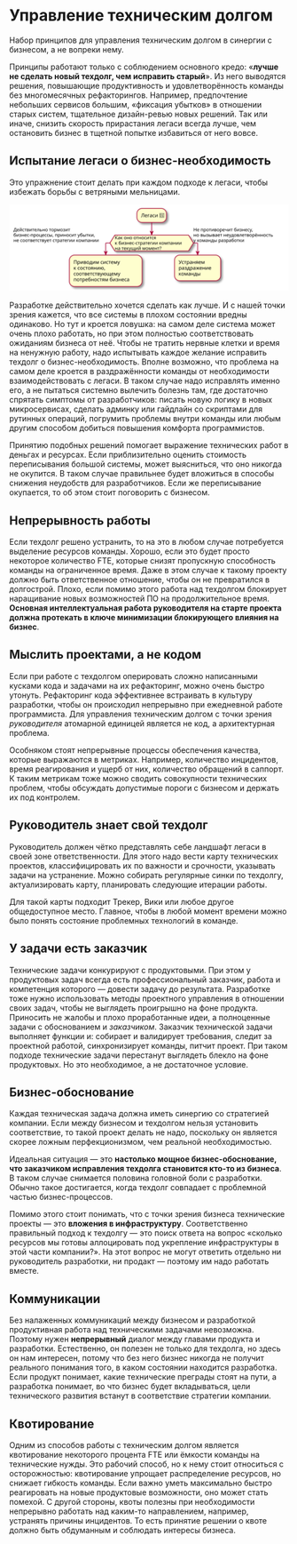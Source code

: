 # Управление техническим долгом

Набор принципов для управления техническим долгом в синергии с бизнесом, а не вопреки нему.

Принципы работают только с соблюдением основного кредо: «**лучше не сделать новый техдолг, чем исправить старый**». Из него выводятся решения, повышающие продуктивность и удовлетворённость команды без многомесячных рефакторингов. Например, предпочтение небольших сервисов большим, «фиксация убытков» в отношении старых систем, тщательное дизайн-ревью новых решений. Так или иначе, снизить скорость прирастания легаси всегда лучше, чем остановить бизнес в тщетной попытке избавиться от него вовсе.

## Испытание легаси о бизнес-необходимость
Это упражнение стоит делать при каждом подходе к легаси, чтобы избежать борьбы с ветряными мельницами.

![Legacy diagram](legacy-diagram.svg)

Разработке действительно хочется сделать как лучше. И с нашей точки зрения кажется, что все системы в плохом состоянии вредны одинаково. Но тут и кроется ловушка: на самом деле система может очень плохо работать, но при этом полностью соответствовать ожиданиям бизнеса от неё. Чтобы не тратить нервные клетки и время на ненужную работу, надо испытывать каждое желание исправить техдолг о бизнес-необходимость. Вполне возможно, что проблема на самом деле кроется в раздражённости команды от необходимости взаимодействовать с легаси. В таком случае надо исправлять именно его, а не пытаться системно вылечить болезнь там, где достаточно спрятать симптомы от разработчиков: писать новую логику в новых микросервисах, сделать админку или гайдлайн со скриптами для рутинных операций, погрумить проблемы внутри команды или любым другим способом добиться повышения комфорта программистов.

Принятию подобных решений помогает выражение технических работ в деньгах и ресурсах. Если приблизительно оценить стоимость переписывания большой системы, может выясниться, что оно никогда не окупится. В таком случае правильнее будет вложиться в способы снижения неудобств для разработчиков. Если же переписывание окупается, то об этом стоит поговорить с бизнесом.

## Непрерывность работы
Если техдолг решено устранить, то на это в любом случае потребуется выделение ресурсов команды. Хорошо, если это будет просто некоторое количество FTE, которые снизят пропускную способность команды на ограниченное время. Даже в этом случае к такому проекту должно быть ответственное отношение, чтобы он не превратился в долгострой. Плохо, если помимо этого работа над техдолгом блокирует наращивание новых возможностей ПО на продолжительное время. **Основная интеллектуальная работа руководителя на старте проекта должна протекать в ключе минимизации блокирующего влияния на бизнес**.

## Мыслить проектами, а не кодом
Если при работе с техдолгом оперировать сложно написанными кусками кода и задачами на их рефакторинг, можно очень быстро утонуть. Рефакторинг кода эффективнее встраивать в культуру разработки, чтобы он происходил непрерывно при ежедневной работе программиста. Для управления техническим долгом с точки зрения *руководителя* атомарной единицей является не код, а архитектурная проблема.

Особняком стоят непрерывные процессы обеспечения качества, которые выражаются в метриках. Например, количество инцидентов, время реагирования и ущерб от них, количество обращений в саппорт. К таким метрикам тоже можно сводить совокупности технических проблем, чтобы обсуждать допустимые пороги с бизнесом и держать их под контролем.

## Руководитель знает свой техдолг
Руководитель должен чётко представлять себе ландшафт легаси в своей зоне ответственности. Для этого надо вести карту технических проектов, классифицировать их по важности и срочности, указывать задачи на устранение. Можно собирать регулярные синки по техдолгу, актуализировать карту, планировать следующие итерации работы.

Для такой карты подходит Трекер, Вики или любое другое общедоступное место. Главное, чтобы в любой момент времени можно было понять состояние проблемных технологий в команде.

## У задачи есть заказчик
Технические задачи конкурируют с продуктовыми. При этом у продуктовых задач всегда есть профессиональный заказчик, работа и компетенция которого — довести задачу до результата. Разработке тоже нужно использовать методы проектного управления в отношении своих задач, чтобы не выглядеть проигрышно на фоне продукта. Приносить не жалобы и плохо проработанные идеи, а полноценные задачи с обоснованием и *заказчиком*. Заказчик технической задачи выполняет функции и: собирает и валидирует требования, следит за проектной работой, синхронизирует команды, питчит проект. При таком подходе технические задачи перестанут выглядеть блекло на фоне продуктовых. Но это необходимое, а не достаточное условие.

## Бизнес-обоснование
Каждая техническая задача должна иметь синергию со стратегией компании. Если между бизнесом и техдолгом нельзя установить соответствие, то такой проект делать не надо, поскольку он является скорее ложным перфекционизмом, чем реальной необходимостью.

Идеальная ситуация — это **настолько мощное бизнес-обоснование, что заказчиком исправления техдолга становится кто-то из бизнеса**. В таком случае снимается половина головной боли с разработки. Обычно такое достигается, когда техдолг совпадает с проблемной частью бизнес-процессов.

Помимо этого стоит понимать, что с точки зрения бизнеса технические проекты — это **вложения в инфраструктуру**. Соответственно правильный подход к техдолгу — это поиск ответа на вопрос «сколько ресурсов мы готовы аллоцировать под укрепление инфраструктуры в этой части компании?». На этот вопрос не могут ответить отдельно ни руководитель разработки, ни продакт — поэтому им надо работать вместе.

## Коммуникации
Без налаженных коммуникаций между бизнесом и разработкой продуктивная работа над техническими задачами невозможна. Поэтому нужен **непрерывный** диалог между главами продукта и разработки. Естественно, он полезен не только для техдолга, но здесь он нам интересен, потому что без него бизнес никогда не получит реального понимания того, в каком состоянии находится разработка. Если продукт понимает, какие технические преграды стоят на пути, а разработка понимает, во что бизнес будет вкладываться, цели технического развития встанут в соответствие стратегии компании.

## Квотирование
Одним из способов работы с техническим долгом является квотирование некоторого процента FTE или ёмкости команды на технические нужды. Это рабочий способ, но к нему стоит относиться с осторожностью: квотирование упрощает распределение ресурсов, но снижает гибкость команды. Если важно уметь максимально быстро реагировать на новые продуктовые возможности, оно может стать помехой. С другой стороны, квоты полезны при необходимости непрерывно работать над каким-то направлением, например, устранять причины инцидентов. То есть принятие решении о квоте должно быть обдуманным и соблюдать интересы бизнеса.
